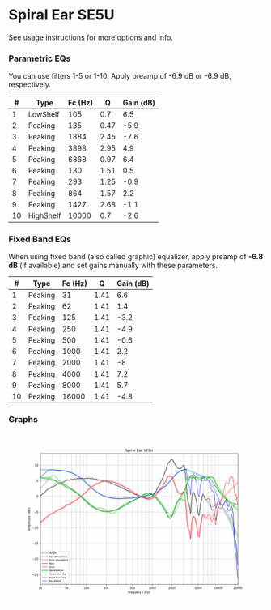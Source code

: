 # Spiral Ear SE5U
See [usage instructions](https://github.com/jaakkopasanen/AutoEq#usage) for more options and info.

### Parametric EQs
You can use filters 1-5 or 1-10. Apply preamp of -6.9 dB or -6.9 dB, respectively.

|   # | Type      |   Fc (Hz) |    Q |   Gain (dB) |
|-----|-----------|-----------|------|-------------|
|   1 | LowShelf  |       105 | 0.7  |         6.5 |
|   2 | Peaking   |       135 | 0.47 |        -5.9 |
|   3 | Peaking   |      1884 | 2.45 |        -7.6 |
|   4 | Peaking   |      3898 | 2.95 |         4.9 |
|   5 | Peaking   |      6868 | 0.97 |         6.4 |
|   6 | Peaking   |       130 | 1.51 |         0.5 |
|   7 | Peaking   |       293 | 1.25 |        -0.9 |
|   8 | Peaking   |       864 | 1.57 |         2.2 |
|   9 | Peaking   |      1427 | 2.68 |        -1.1 |
|  10 | HighShelf |     10000 | 0.7  |        -2.6 |

### Fixed Band EQs
When using fixed band (also called graphic) equalizer, apply preamp of **-6.8 dB** (if available) and set gains manually with these parameters.

|   # | Type    |   Fc (Hz) |    Q |   Gain (dB) |
|-----|---------|-----------|------|-------------|
|   1 | Peaking |        31 | 1.41 |         6.6 |
|   2 | Peaking |        62 | 1.41 |         1.4 |
|   3 | Peaking |       125 | 1.41 |        -3.2 |
|   4 | Peaking |       250 | 1.41 |        -4.9 |
|   5 | Peaking |       500 | 1.41 |        -0.6 |
|   6 | Peaking |      1000 | 1.41 |         2.2 |
|   7 | Peaking |      2000 | 1.41 |        -8   |
|   8 | Peaking |      4000 | 1.41 |         7.2 |
|   9 | Peaking |      8000 | 1.41 |         5.7 |
|  10 | Peaking |     16000 | 1.41 |        -4.8 |

### Graphs
![](./Spiral%20Ear%20SE5U.png)
